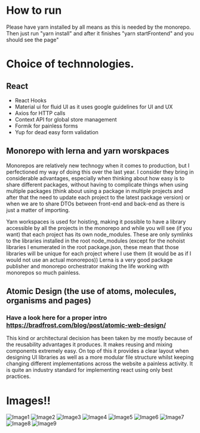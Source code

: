 
# How to run
  Please have yarn installed by all means as this is needed by the monorepo. Then just run "yarn install" and after it finishes "yarn startFrontend" and you should see the page" 
  
# Choice of technnologies.
 
## React
- React Hooks
- Material ui for fluid UI as it uses google guidelines for UI and UX
- Axios for HTTP calls
- Context API for global store management
- Formik for painless forms
- Yup for dead easy form validation


## Monorepo with lerna and yarn worskpaces
  Monorepos are relatively new technogy when it comes to production, but I perfectioned my way of doing this over the last year. I consider they bring in considerable advantages, especially when thinking about how easy is to share different packages, without having to complicate things when using multiple packages (think about using a package in multiple projects and after that the need to update each project to the latest package version) or when we are to share DTOs between front-end and back-end as there is just a matter of importing.
  
  Yarn workspaces is used for hoisting, making it possible to have a library accessible by all the projects in the monorepo and while you will see (if you want) that each project has its own node_modules. These are only symlinks to the libraries installed in the root node_modules (except for the nohoist libraries I enumerated in the root package.json, these mean that those libraries will be unique for each project where I use them (it would be as if I would not use an actual monorepos))
  Lerna is a very good package publisher and monorepo orchestrator making the life working with monorepos so much painless.
  
## Atomic Design (the use of atoms, molecules, organisms and pages)
  ### Have a look here for a proper intro https://bradfrost.com/blog/post/atomic-web-design/
  This kind or architectural decision has been taken by me mostly because of the reusability advantages it produces. It makes reusing and mixing components extremely easy. On top of this it provides a clear layout when designing UI libraries as well as a more modular file structure whilst keeping changing different implementations across the website a painless activity. It is quite an industry standard for implementing react using only best practices.

# Images!!

  ![Image1](https://github.com/raizen4/TouchSystemSubmission/blob/master/1.PNG)
  ![Image2](https://github.com/raizen4/TouchSystemSubmission/blob/master/2.PNG)
  ![Image3](https://github.com/raizen4/TouchSystemSubmission/blob/master/9.PNG)
  ![Image4](https://github.com/raizen4/TouchSystemSubmission/blob/master/10.PNG)
  ![Image5](https://github.com/raizen4/TouchSystemSubmission/blob/master/11.PNG)
  ![Image6](https://github.com/raizen4/TouchSystemSubmission/blob/master/12.PNG)
  ![Image7](https://github.com/raizen4/TouchSystemSubmission/blob/master/14.PNG)
  ![Image8](https://github.com/raizen4/TouchSystemSubmission/blob/master/15.PNG)
  ![Image9](https://github.com/raizen4/TouchSystemSubmission/blob/master/17.PNG)


